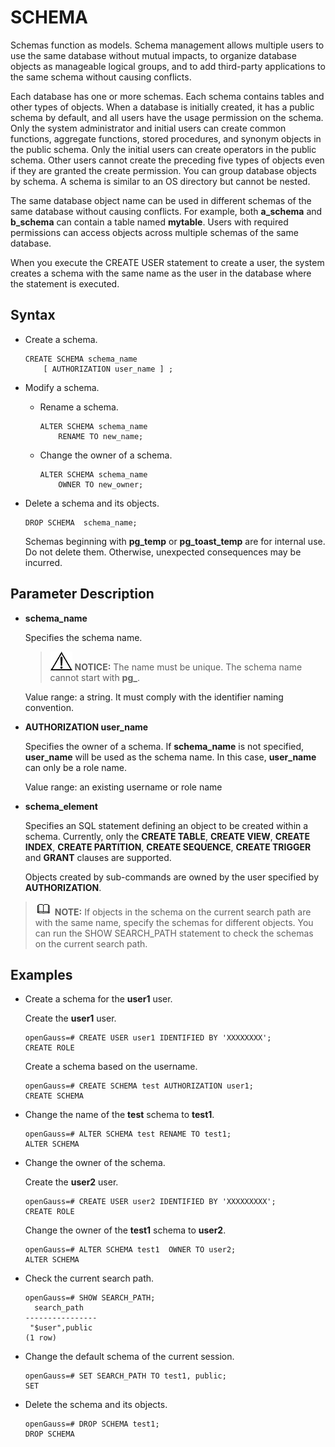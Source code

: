 # SCHEMA<a name="EN-US_TOPIC_0000001225258423"></a>

Schemas function as models. Schema management allows multiple users to use the same database without mutual impacts, to organize database objects as manageable logical groups, and to add third-party applications to the same schema without causing conflicts.

Each database has one or more schemas. Each schema contains tables and other types of objects. When a database is initially created, it has a public schema by default, and all users have the usage permission on the schema. Only the system administrator and initial users can create common functions, aggregate functions, stored procedures, and synonym objects in the public schema. Only the initial users can create operators in the public schema. Other users cannot create the preceding five types of objects even if they are granted the create permission. You can group database objects by schema. A schema is similar to an OS directory but cannot be nested.

The same database object name can be used in different schemas of the same database without causing conflicts. For example, both  **a\_schema**  and  **b\_schema**  can contain a table named  **mytable**. Users with required permissions can access objects across multiple schemas of the same database.

When you execute the CREATE USER statement to create a user, the system creates a schema with the same name as the user in the database where the statement is executed.

## Syntax<a name="section10988202911187"></a>

-   Create a schema.

    ```
    CREATE SCHEMA schema_name 
        [ AUTHORIZATION user_name ] ;
    ```

-   Modify a schema.
    -   Rename a schema.

        ```
        ALTER SCHEMA schema_name 
            RENAME TO new_name;
        ```

    -   Change the owner of a schema.

        ```
        ALTER SCHEMA schema_name 
            OWNER TO new_owner;
        ```


-   Delete a schema and its objects.

    ```
    DROP SCHEMA  schema_name;
    ```

    Schemas beginning with  **pg\_temp**  or  **pg\_toast\_temp**  are for internal use. Do not delete them. Otherwise, unexpected consequences may be incurred.


## Parameter Description<a name="en-us_topic_0283137491_en-us_topic_0237122113_en-us_topic_0059777945_s9930d6a2a74b406980e00129b1f4fe2c"></a>

-   **schema\_name**

    Specifies the schema name.

    >![](public_sys-resources/icon-notice.gif) **NOTICE:** 
    >The name must be unique. 
    >The schema name cannot start with  **pg\_**.

    Value range: a string. It must comply with the identifier naming convention.

-   **AUTHORIZATION user\_name**

    Specifies the owner of a schema. If  **schema\_name**  is not specified,  **user\_name**  will be used as the schema name. In this case,  **user\_name**  can only be a role name.

    Value range: an existing username or role name

-   **schema\_element**

    Specifies an SQL statement defining an object to be created within a schema. Currently, only the  **CREATE TABLE**,  **CREATE VIEW**,  **CREATE INDEX**,  **CREATE PARTITION**,  **CREATE SEQUENCE**,  **CREATE TRIGGER**  and  **GRANT**  clauses are supported.

    Objects created by sub-commands are owned by the user specified by  **AUTHORIZATION**.


>![](public_sys-resources/icon-note.gif) **NOTE:** 
>If objects in the schema on the current search path are with the same name, specify the schemas for different objects. You can run the SHOW SEARCH\_PATH statement to check the schemas on the current search path.

## Examples<a name="en-us_topic_0283136607_en-us_topic_0237122070_en-us_topic_0059779037_sd7a0dca78f6844d79a0ec70fb4213769"></a>

-   Create a schema for the  **user1**  user.

    Create the  **user1**  user.

    ```
    openGauss=# CREATE USER user1 IDENTIFIED BY 'XXXXXXXX';
    CREATE ROLE
    ```

    Create a schema based on the username.

    ```
    openGauss=# CREATE SCHEMA test AUTHORIZATION user1;
    CREATE SCHEMA
    ```

-   Change the name of the  **test**  schema to  **test1**.

    ```
    openGauss=# ALTER SCHEMA test RENAME TO test1;
    ALTER SCHEMA
    ```

-   Change the owner of the schema.

    Create the  **user2**  user.

    ```
    openGauss=# CREATE USER user2 IDENTIFIED BY 'XXXXXXXXX';
    CREATE ROLE
    ```

    Change the owner of the  **test1**  schema to  **user2**.

    ```
    openGauss=# ALTER SCHEMA test1  OWNER TO user2;
    ALTER SCHEMA
    ```

-   Check the current search path.

    ```
    openGauss=# SHOW SEARCH_PATH;
      search_path
    ----------------
     "$user",public
    (1 row)
    ```

-   Change the default schema of the current session.

    ```
    openGauss=# SET SEARCH_PATH TO test1, public;
    SET
    ```

-   Delete the schema and its objects.

    ```
    openGauss=# DROP SCHEMA test1;
    DROP SCHEMA
    ```
